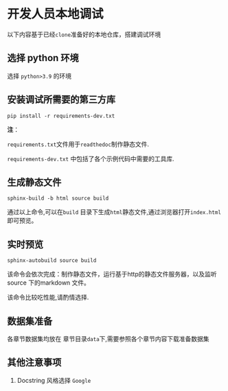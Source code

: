 # 开发人员本地调试

以下内容基于已经`clone`准备好的本地仓库，搭建调试环境

## 选择 python 环境

选择 `python>3.9` 的环境

## 安装调试所需要的第三方库

```shell
pip install -r requirements-dev.txt
```

**注**：

`requirements.txt`文件用于`readthedoc`制作静态文件.

`requirements-dev.txt` 中包括了各个示例代码中需要的工具库.

## 生成静态文件

```shell
sphinx-build -b html source build
```

通过以上命令,可以在`build` 目录下生成`html`静态文件,通过浏览器打开`index.html`
即可预览。

## 实时预览

```shell
sphinx-autobuild source build
```

该命令会依次完成：制作静态文件，运行基于http的静态文件服务器，以及监听source
下的markdown 文件。

该命令比较吃性能,请酌情选择.

## 数据集准备

各章节数据集均放在 章节目录`data`下,需要参照各个章节内容下载准备数据集

## 其他注意事项

1. Docstring 风格选择 `Google`
